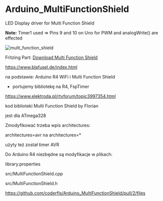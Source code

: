 # Arduino_MultiFunctionShield
LED Display driver for Multi Function Shield

**Note:** Timer1 used => Pins 9 and 10 on Uno for PWM and analogWrite() are effected

![multi_function_shield](multi_function_shield.png?raw=true)

Fritzing Part: [Download Multi Function Shield](https://www.heise.de/make/downloads/76/2/4/1/3/8/7/4/Multi_Function_Shield.fzpz)

https://www.blafusel.de/index.html


na podstawie:
Arduino R4 WiFi i Multi Function Shield 
- portujemy bibliotekę na R4, FspTimer 

https://www.elektroda.pl/rtvforum/topic3997354.html

kod biblioteki Multi Function Shield by Florian

jest dla ATmega328 

Zmodyfikować trzeba wpis architectures:

architectures=avr  na architectures=*

użyty też został timer AVR

Do Arduino R4 niezbędne są modyfikacje w plikach:

library.properties

src/MultiFunctionShield.cpp

src/MultiFunctionShield.h

https://github.com/coderfls/Arduino_MultiFunctionShield/pull/2/files




